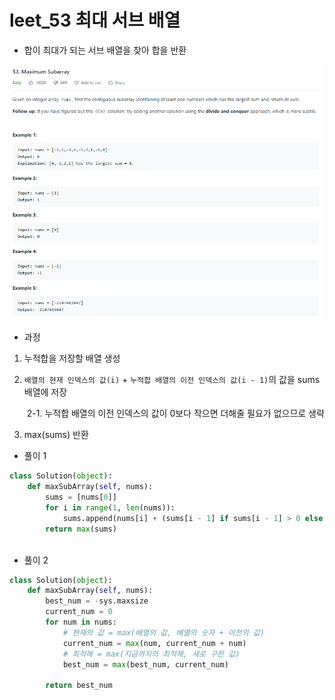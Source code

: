 # leet_53 최대 서브 배열

- 합이 최대가 되는 서브 배열을 찾아 합을 반환

![image-20201228000824716](leet_53%20%EC%B5%9C%EB%8C%80%20%EC%84%9C%EB%B8%8C%20%EB%B0%B0%EC%97%B4.assets/image-20201228000824716.png)

- 과정

1. 누적합을 저장할 배열 생성

2. `배열의 현재 인덱스의 값(i)` + `누적합 배열의 이전 인덱스의 값(i - 1)`의 값을 sums 배열에 저장

   ​	2-1. 누적합 배열의 이전 인덱스의 값이 0보다 작으면 더해줄 필요가 없으므로 생략

3. max(sums) 반환

- 풀이 1

```python
class Solution(object):
    def maxSubArray(self, nums):
        sums = [nums[0]]
        for i in range(1, len(nums)):
            sums.append(nums[i] + (sums[i - 1] if sums[i - 1] > 0 else 0))
        return max(sums)
        
```

- 풀이 2

```python
class Solution(object):
    def maxSubArray(self, nums):
        best_num = -sys.maxsize
        current_num = 0
        for num in nums:
            # 현재의 값 = max(배열의 값, 배열의 숫자 + 이전의 값)
            current_num = max(num, current_num + num)
            # 최적해 = max(지금까지의 최적해, 새로 구한 값)
            best_num = max(best_num, current_num)
            
        return best_num
```


